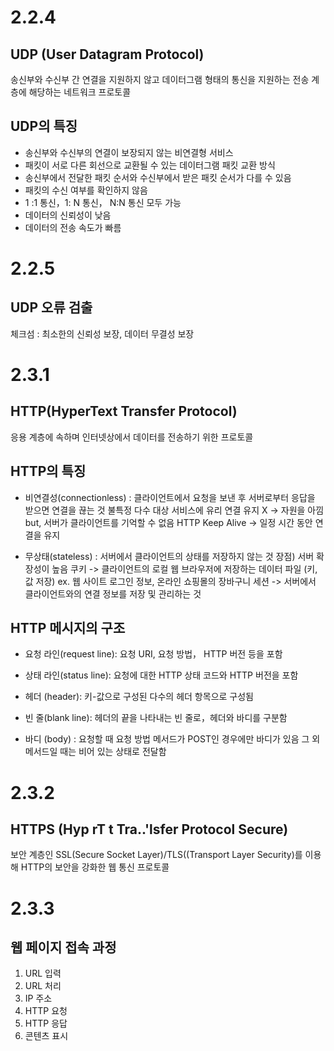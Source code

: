 # 2.2.4
## UDP (User Datagram Protocol)
송신부와 수신부 간 연결을 지원하지 않고 데이터그램 형태의 통신을 지원하는 전송 계층에 해당하는 네트워크 프로토콜
 
 ## UDP의 특징
- 송신부와 수신부의 연결이 보장되지 않는 비연결형 서비스
- 패킷이 서로 다른 회선으로 교환될 수 있는 데이터그램 패킷 교환 방식 
- 송신부에서 전달한 패킷 순서와 수신부에서 받은 패킷 순서가 다를 수 있음 
- 패킷의 수신 여부를 확인하지 않음
- 1 :1 통신，1: N 통신， N:N 통신 모두 가능
- 데이터의 신뢰성이 낮음
- 데이터의 전송 속도가 빠름

# 2.2.5
## UDP 오류 검출
체크섬 : 최소한의 신뢰성 보장, 데이터 무결성 보장

# 2.3.1
## HTTP(HyperText Transfer Protocol)
응용 계층에 속하며 인터넷상에서 데이터를 전송하기 위한 프로토콜

 ## HTTP의 특징
 - 비연결성(connectionless) 
 : 클라이언트에서 요청을 보낸 후 서버로부터 응답을 받으면 연결을 끊는 것
 불특정 다수 대상 서비스에 유리
 연결 유지 X -> 자원을 아낌 but, 서버가 클라이언트를 기억할 수 없음
 HTTP Keep Alive -> 일정 시간 동안 연결을 유지

 - 무상태(stateless)
 : 서버에서 클라이언트의 상태를 저장하지 않는 것
 장점) 서버 확장성이 높음
 쿠키 ->  클라이언트의 로컬 웹 브라우저에 저장하는 데이터 파일 (키, 값 저장)
 ex. 웹 사이트 로그인 정보, 온라인 쇼핑몰의 장바구니
 세션 -> 서버에서 클라이언트와의 연결 정보를 저장 및 관리하는 것
 
 ## HTTP 메시지의 구조
- 요청 라인(request line): 요청 URI, 요청 방법， HTTP 버전 등을 포함

- 상태 라인(status line): 요청에 대한 HTTP 상태 코드와 HTTP 버전을 포함

- 헤더 (header): 키-값으로 구성된 다수의 헤더 항목으로 구성됨

- 빈 줄(blank line): 헤더의 끝을 나타내는 빈 줄로，헤더와 바디를 구분함

- 바디 (body) : 요청할 때 요청 방법 메서드가 POST인 경우에만 바디가 있음 그 외 메서드일 때는 비어 있는 상태로 전달함


# 2.3.2
## HTTPS (Hyp rT t Tra..'lsfer Protocol Secure)
보안 계층인 SSL(Secure Socket Layer)/TLS((Transport Layer Security)를 이용해 HTTP의 보안을 강화한 웹 통신 프로토콜

# 2.3.3
## 웹 페이지 접속 과정
1. URL 입력
2. URL 처리
3. IP 주소
4. HTTP 요청
5. HTTP 응답
6. 콘텐츠 표시